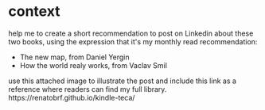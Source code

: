 # context
help me to create a short recommendation to post on Linkedin about these two books, using the expression that it's my monthly read recommendation:
- The new map, from Daniel Yergin
- How the world realy works, from Vaclav Smil
<p>use this attached image to illustrate the post and include this link as a reference where readers can find my full library. https://renatobrf.github.io/kindle-teca/</p>
